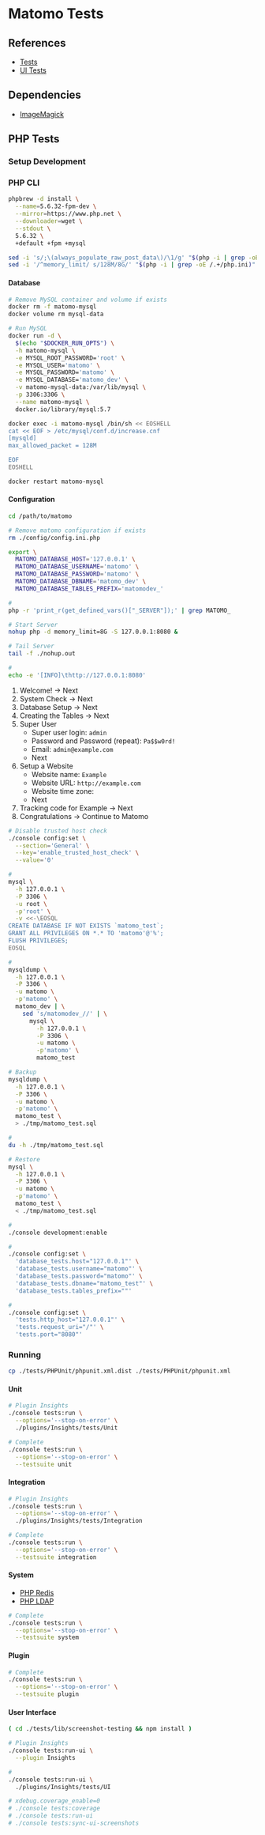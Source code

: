 # Matomo Tests

## References

- [Tests](https://developer.matomo.org/guides/tests)
- [UI Tests](https://developer.matomo.org/guides/tests-ui)

## Dependencies

- [ImageMagick](/imagemagick.md)

## PHP Tests

### Setup Development

### PHP CLI

```sh
phpbrew -d install \
  --name=5.6.32-fpm-dev \
  --mirror=https://www.php.net \
  --downloader=wget \
  --stdout \
  5.6.32 \
  +default +fpm +mysql
```

```sh
sed -i 's/;\(always_populate_raw_post_data\)/\1/g' "$(php -i | grep -oE /.+/php.ini)"
sed -i '/^memory_limit/ s/128M/8G/' "$(php -i | grep -oE /.+/php.ini)"
```

#### Database

```sh
# Remove MySQL container and volume if exists
docker rm -f matomo-mysql
docker volume rm mysql-data

# Run MySQL
docker run -d \
  $(echo "$DOCKER_RUN_OPTS") \
  -h matomo-mysql \
  -e MYSQL_ROOT_PASSWORD='root' \
  -e MYSQL_USER='matomo' \
  -e MYSQL_PASSWORD='matomo' \
  -e MYSQL_DATABASE='matomo_dev' \
  -v matomo-mysql-data:/var/lib/mysql \
  -p 3306:3306 \
  --name matomo-mysql \
  docker.io/library/mysql:5.7
```

```sh
docker exec -i matomo-mysql /bin/sh << EOSHELL
cat << EOF > /etc/mysql/conf.d/increase.cnf
[mysqld]
max_allowed_packet = 128M

EOF
EOSHELL
```

```sh
docker restart matomo-mysql
```

#### Configuration

```sh
cd /path/to/matomo

# Remove matomo configuration if exists
rm ./config/config.ini.php
```

```sh
export \
  MATOMO_DATABASE_HOST='127.0.0.1' \
  MATOMO_DATABASE_USERNAME='matomo' \
  MATOMO_DATABASE_PASSWORD='matomo' \
  MATOMO_DATABASE_DBNAME='matomo_dev' \
  MATOMO_DATABASE_TABLES_PREFIX='matomodev_'

#
php -r 'print_r(get_defined_vars()["_SERVER"]);' | grep MATOMO_
```

```sh
# Start Server
nohup php -d memory_limit=8G -S 127.0.0.1:8080 &

# Tail Server
tail -f ./nohup.out

#
echo -e '[INFO]\thttp://127.0.0.1:8080'
```

1. Welcome! -> Next
2. System Check -> Next
3. Database Setup -> Next
4. Creating the Tables -> Next
5. Super User
   - Super user login: `admin`
   - Password and Password (repeat): `Pa$$w0rd!`
   - Email: `admin@example.com`
   - Next
6. Setup a Website
   - Website name: `Example`
   - Website URL: `http://example.com`
   - Website time zone:
   - Next
7. Tracking code for Example -> Next
8. Congratulations -> Continue to Matomo

```sh
# Disable trusted host check
./console config:set \
  --section='General' \
  --key='enable_trusted_host_check' \
  --value='0'
```

```sh
#
mysql \
  -h 127.0.0.1 \
  -P 3306 \
  -u root \
  -p'root' \
  -v <<-\EOSQL
CREATE DATABASE IF NOT EXISTS `matomo_test`;
GRANT ALL PRIVILEGES ON *.* TO 'matomo'@'%';
FLUSH PRIVILEGES;
EOSQL

#
mysqldump \
  -h 127.0.0.1 \
  -P 3306 \
  -u matomo \
  -p'matomo' \
  matomo_dev | \
    sed 's/matomodev_//' | \
      mysql \
        -h 127.0.0.1 \
        -P 3306 \
        -u matomo \
        -p'matomo' \
        matomo_test

# Backup
mysqldump \
  -h 127.0.0.1 \
  -P 3306 \
  -u matomo \
  -p'matomo' \
  matomo_test \
  > ./tmp/matomo_test.sql

#
du -h ./tmp/matomo_test.sql

# Restore
mysql \
  -h 127.0.0.1 \
  -P 3306 \
  -u matomo \
  -p'matomo' \
  matomo_test \
  < ./tmp/matomo_test.sql
```

```sh
#
./console development:enable

#
./console config:set \
  'database_tests.host="127.0.0.1"' \
  'database_tests.username="matomo"' \
  'database_tests.password="matomo"' \
  'database_tests.dbname="matomo_test"' \
  'database_tests.tables_prefix=""'

#
./console config:set \
  'tests.http_host="127.0.0.1"' \
  'tests.request_uri="/"' \
  'tests.port="8080"'
```

### Running

```sh
cp ./tests/PHPUnit/phpunit.xml.dist ./tests/PHPUnit/phpunit.xml
```

#### Unit

```sh
# Plugin Insights
./console tests:run \
  --options='--stop-on-error' \
  ./plugins/Insights/tests/Unit

# Complete
./console tests:run \
  --options='--stop-on-error' \
  --testsuite unit
```

#### Integration

```sh
# Plugin Insights
./console tests:run \
  --options='--stop-on-error' \
  ./plugins/Insights/tests/Integration

# Complete
./console tests:run \
  --options='--stop-on-error' \
  --testsuite integration
```

#### System

- [PHP Redis](/php-redis.md)
- [PHP LDAP](/php-ldap.md)

```sh
# Complete
./console tests:run \
  --options='--stop-on-error' \
  --testsuite system
```

#### Plugin

```sh
# Complete
./console tests:run \
  --options='--stop-on-error' \
  --testsuite plugin
```

#### User Interface

```sh
( cd ./tests/lib/screenshot-testing && npm install )
```

```sh
# Plugin Insights
./console tests:run-ui \
  --plugin Insights

#
./console tests:run-ui \
  ./plugins/Insights/tests/UI
```

```sh
# xdebug.coverage_enable=0
# ./console tests:coverage
# ./console tests:run-ui
# ./console tests:sync-ui-screenshots
```
